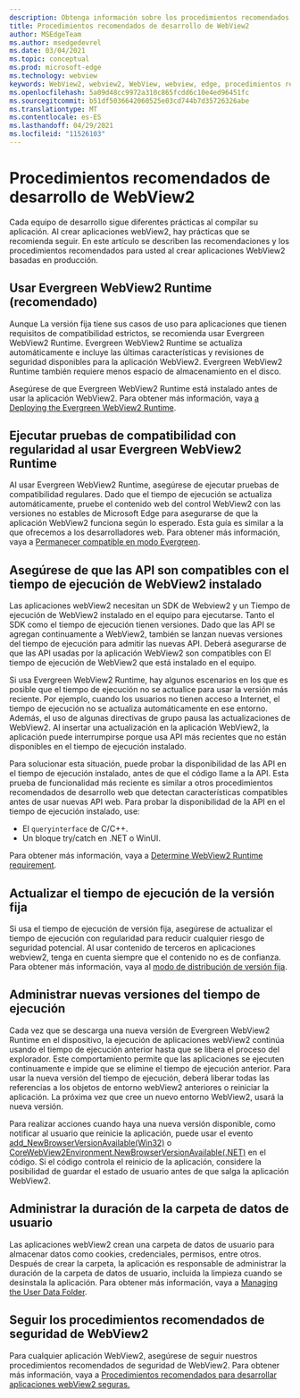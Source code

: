 ```yaml
---
description: Obtenga información sobre los procedimientos recomendados de desarrollo que se deben usar al desarrollar la aplicación WebView2.
title: Procedimientos recomendados de desarrollo de WebView2
author: MSEdgeTeam
ms.author: msedgedevrel
ms.date: 03/04/2021
ms.topic: conceptual
ms.prod: microsoft-edge
ms.technology: webview
keywords: WebView2, webview2, WebView, webview, edge, procedimientos recomendados
ms.openlocfilehash: 5a09d48cc9972a310c865fcdd6c10e4ed96451fc
ms.sourcegitcommit: b51df5036642060525e03cd744b7d35726326abe
ms.translationtype: MT
ms.contentlocale: es-ES
ms.lasthandoff: 04/29/2021
ms.locfileid: "11526103"
---
```

# <a name="webview2-development-best-practices"></a>Procedimientos recomendados de desarrollo de WebView2  

Cada equipo de desarrollo sigue diferentes prácticas al compilar su aplicación. Al crear aplicaciones webView2, hay prácticas que se recomienda seguir. En este artículo se describen las recomendaciones y los procedimientos recomendados para usted al crear aplicaciones WebView2 basadas en producción.


## <a name="use-evergreen-webview2-runtime-recommended"></a>Usar Evergreen WebView2 Runtime (recomendado)  

Aunque La versión fija tiene sus casos de uso para aplicaciones que tienen requisitos de compatibilidad estrictos, se recomienda usar Evergreen WebView2 Runtime.  Evergreen WebView2 Runtime se actualiza automáticamente e incluye las últimas características y revisiones de seguridad disponibles para la aplicación WebView2. Evergreen WebView2 Runtime también requiere menos espacio de almacenamiento en el disco.

Asegúrese de que Evergreen WebView2 Runtime está instalado antes de usar la aplicación WebView2.  Para obtener más información, vaya [a Deploying the Evergreen WebView2 Runtime][Webview2ConceptsDistributionDeployingEvergreenWebview2Runtime].  

## <a name="run-compatibility-tests-regularly-when-using-the-evergreen-webview2-runtime"></a>Ejecutar pruebas de compatibilidad con regularidad al usar Evergreen WebView2 Runtime

Al usar Evergreen WebView2 Runtime, asegúrese de ejecutar pruebas de compatibilidad regulares. Dado que el tiempo de ejecución se actualiza automáticamente, pruebe el contenido web del control WebView2 con las versiones no estables de Microsoft Edge para asegurarse de que la aplicación WebView2 funciona según lo esperado. Esta guía es similar a la que ofrecemos a los desarrolladores web. Para obtener más información, vaya a [Permanecer compatible en modo Evergreen][Webview2ConceptsDistributionStayCompatibleEvergreenMode].

## <a name="ensure-apis-are-supported-by-the-installed-webview2-runtime"></a>Asegúrese de que las API son compatibles con el tiempo de ejecución de WebView2 instalado

Las aplicaciones webView2 necesitan un SDK de Webview2 y un Tiempo de ejecución de WebView2 instalado en el equipo para ejecutarse. Tanto el SDK como el tiempo de ejecución tienen versiones. Dado que las API se agregan continuamente a WebView2, también se lanzan nuevas versiones del tiempo de ejecución para admitir las nuevas API. Deberá asegurarse de que las API usadas por la aplicación WebView2 son compatibles con El tiempo de ejecución de WebView2 que está instalado en el equipo. 

Si usa Evergreen WebView2 Runtime, hay algunos escenarios en los que es posible que el tiempo de ejecución no se actualice para usar la versión más reciente. Por ejemplo, cuando los usuarios no tienen acceso a Internet, el tiempo de ejecución no se actualiza automáticamente en ese entorno. Además, el uso de algunas directivas de grupo pausa las actualizaciones de WebView2. Al insertar una actualización en la aplicación WebView2, la aplicación puede interrumpirse porque usa API más recientes que no están disponibles en el tiempo de ejecución instalado.   
 
Para solucionar esta situación, puede probar la disponibilidad de las API en el tiempo de ejecución instalado, antes de que el código llame a la API. Esta prueba de funcionalidad más reciente es similar a otros procedimientos recomendados de desarrollo web que detectan características compatibles antes de usar nuevas API web. Para probar la disponibilidad de la API en el tiempo de ejecución instalado, use:
* El `queryinterface` de C/C++. 
* Un bloque try/catch en .NET o WinUI. 
    
Para obtener más información, vaya a [Determine WebView2 Runtime requirement][Webview2ConceptsVersioningDetermineWebview2RuntimeRequirement].  

## <a name="update-the-fixed-version-runtime"></a>Actualizar el tiempo de ejecución de la versión fija  

Si usa el tiempo de ejecución de versión fija, asegúrese de actualizar el tiempo de ejecución con regularidad para reducir cualquier riesgo de seguridad potencial. Al usar contenido de terceros en aplicaciones webview2, tenga en cuenta siempre que el contenido no es de confianza.  Para obtener más información, vaya al [modo de distribución de versión fija][Webview2ConceptsDistributionFixedVersionDistributionMode].  

## <a name="manage-new-versions-of-the-runtime"></a>Administrar nuevas versiones del tiempo de ejecución  

Cada vez que se descarga una nueva versión de Evergreen WebView2 Runtime en el dispositivo, la ejecución de aplicaciones webView2 continúa usando el tiempo de ejecución anterior hasta que se libera el proceso del explorador. Este comportamiento permite que las aplicaciones se ejecuten continuamente e impide que se elimine el tiempo de ejecución anterior. Para usar la nueva versión del tiempo de ejecución, deberá liberar todas las referencias a los objetos de entorno webView2 anteriores o reiniciar la aplicación. La próxima vez que cree un nuevo entorno WebView2, usará la nueva versión.

Para realizar acciones cuando haya una nueva versión disponible, como notificar al usuario que reinicie la aplicación, puede usar el evento [add_NewBrowserVersionAvailable(Win32)][Webview2ReferenceaddNewBrowserVersionAvailable] o [CoreWebView2Environment.NewBrowserVersionAvailable(.NET)][Webview2ReferenceNewBrowserVersionAvailable] en el código. Si el código controla el reinicio de la aplicación, considere la posibilidad de guardar el estado de usuario antes de que salga la aplicación WebView2.  

## <a name="manage-the-lifetime-of-the-user-data-folder"></a>Administrar la duración de la carpeta de datos de usuario 
Las aplicaciones webView2 crean una carpeta de datos de usuario para almacenar datos como cookies, credenciales, permisos, entre otros. Después de crear la carpeta, la aplicación es responsable de administrar la duración de la carpeta de datos de usuario, incluida la limpieza cuando se desinstala la aplicación.  Para obtener más información, vaya a [Managing the User Data Folder][Webview2ConceptsUserdatafolder].  

## <a name="follow-recommended-webview2-security-best-practices"></a>Seguir los procedimientos recomendados de seguridad de WebView2 
Para cualquier aplicación WebView2, asegúrese de seguir nuestros procedimientos recomendados de seguridad de WebView2.  Para obtener más información, vaya a [Procedimientos recomendados para desarrollar aplicaciones webView2 seguras.][Webview2ConceptsSecurity]  


<!-- links -->  

[Webview2ConceptsDistributionDeployingEvergreenWebview2Runtime]: ../concepts/distribution.md#deploying-the-evergreen-webview2-runtime "Implementación de Evergreen WebView2 Runtime: distribución de aplicaciones con WebView2 | Microsoft Docs"  
[Webview2ConceptsDistributionFixedVersionDistributionMode]: ../concepts/distribution.md#fixed-version-distribution-mode "Modo de distribución de versiones fijas: distribución de aplicaciones mediante WebView2 | Microsoft Docs"  
[Webview2ConceptsDistributionStayCompatibleEvergreenMode]: ../concepts/distribution.md#stay-compatible-in-evergreen-mode "Mantener la compatibilidad en modo Evergreen: distribución de aplicaciones con WebView2 | Microsoft Docs"  
[Webview2ConceptsSecurity]: ../concepts/security.md "Procedimientos recomendados para desarrollar aplicaciones webView2 seguras | Microsoft Docs"  
[Webview2ConceptsUserdatafolder]: ../concepts/userdatafolder.md "Administración de la carpeta de datos de usuario | Microsoft Docs"  
[Webview2ConceptsVersioningDetermineWebview2RuntimeRequirement]: ../concepts/versioning.md#determine-webview2-runtime-requirement "Determinar el requisito de Tiempo de ejecución de WebView2: comprender las versiones del SDK de WebView2 | Microsoft Docs"  
[Webview2GettingstartedWin32]: ../gettingstarted/win32.md "Introducción a WebView2 | Microsoft Docs"  
[Webview2GettingstartedWinforms]: ../gettingstarted/winforms.md "Introducción a WebView2 en Windows Forms | Microsoft Docs"  
[Webview2GettingstartedWinui]: ../gettingstarted/winui.md "Introducción a WebView2 en WinUI 3 (versión preliminar) | Microsoft Docs"  
[Webview2GettingstartedWpf]: ../gettingstarted/wpf.md "Introducción a WebView2 en WPF | Microsoft Docs"  
[Webview2ReferenceaddNewBrowserVersionAvailable]: https://docs.microsoft.com/microsoft-edge/webview2/reference/win32/icorewebview2environment#add_newbrowserversionavailable "add_NewBrowserVersionAvailable | Microsoft Docs"  
[Webview2ReferenceNewBrowserVersionAvailable]: https://docs.microsoft.com/dotnet/api/microsoft.web.webview2.core.corewebview2environment.newbrowserversionavailable "Evento CoreWebView2Environment.NewBrowserVersionAvailable | Microsoft Docs"  